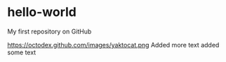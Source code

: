 # hello-world
My first repository on GitHub

https://octodex.github.com/images/yaktocat.png
Added more text
added some text

